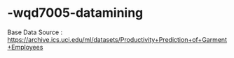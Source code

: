 # -wqd7005-datamining
Base Data Source : https://archive.ics.uci.edu/ml/datasets/Productivity+Prediction+of+Garment+Employees
